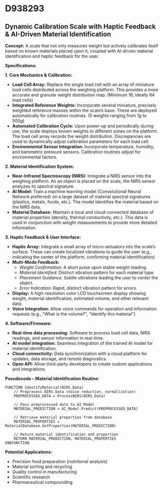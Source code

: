 # D938293

## Dynamic Calibration Scale with Haptic Feedback & AI-Driven Material Identification

**Concept:** A scale that not only measures weight but actively calibrates itself based on known materials placed upon it, coupled with AI-driven material identification and haptic feedback for the user.

**Specifications:**

**1. Core Mechanics & Calibration:**

*   **Load Cell Array:** Replace the single load cell with an array of miniature load cells distributed across the weighing platform. This provides a more accurate and granular weight distribution map. (Minimum 16, ideally 64 load cells)
*   **Integrated Reference Weights:** Incorporate several miniature, precisely weighted reference masses *within* the scale’s base. These are deployed automatically for calibration routines. (5 weights ranging from 1g to 500g)
*   **Automated Calibration Cycle:** Upon power-up and periodically during use, the scale deploys known weights to different zones on the platform. The load cell array records the weight distribution. Discrepancies are used to dynamically adjust calibration parameters for each load cell.
*   **Environmental Sensor Integration:** Incorporate temperature, humidity, and barometric pressure sensors. Calibration routines adjust for environmental factors.

**2. Material Identification System:**

*   **Near-Infrared Spectroscopy (NIRS):** Integrate a NIRS sensor into the weighing platform. As an object is placed on the scale, the NIRS sensor analyzes its spectral signature.
*   **AI Model:**  Train a machine learning model (Convolutional Neural Network preferred) on a large dataset of material spectral signatures (plastics, metals, foods, etc.). The model identifies the material based on the NIRS data.
*   **Material Database:**  Maintain a local and cloud-connected database of material properties (density, thermal conductivity, etc.). This data is used in conjunction with weight measurements to provide more detailed information.

**3. Haptic Feedback & User Interface:**

*   **Haptic Array:** Integrate a small array of micro-actuators into the scale’s surface. These can create localized vibrations to guide the user (e.g., indicating the center of the platform, confirming material identification).
*   **Multi-Mode Feedback:**
    *   *Weight Confirmation:* A short pulse upon stable weight reading.
    *   *Material Identified:* Distinct vibration pattern for each material type.
    *   *Placement Guidance:* Subtle vibrations leading the user to center the object.
    *   *Error Indication:*  Rapid, distinct vibration pattern for errors.
*   **Display:** A high-resolution color LCD touchscreen display showing weight, material identification, estimated volume, and other relevant data.
*   **Voice Integration:** Allow voice commands for operation and information requests (e.g., "What is the volume?", "Identify this material").

**4. Software/Firmware:**

*   **Real-time data processing:** Software to process load cell data, NIRS readings, and sensor information in real-time.
*   **AI model integration:** Seamless integration of the trained AI model for material identification.
*   **Cloud connectivity:** Data synchronization with a cloud platform for updates, data storage, and remote diagnostics.
*   **Open API:** Allow third-party developers to create custom applications and integrations.

**Pseudocode – Material Identification Routine:**

```
FUNCTION IdentifyMaterial(NIRS_Data)
    // Preprocess NIRS Data (noise reduction, normalization)
    PREPROCESSED_DATA = ProcessNIRS(NIRS_Data)

    // Pass preprocessed data to AI Model
    MATERIAL_PREDICTION = AI_Model.Predict(PREPROCESSED_DATA)

    // Retrieve material properties from database
    MATERIAL_PROPERTIES = MaterialDatabase.GetProperties(MATERIAL_PREDICTION)

    // Return material identification and properties
    RETURN MATERIAL_PREDICTION, MATERIAL_PROPERTIES
ENDFUNCTION
```

**Potential Applications:**

*   Precision food preparation (nutritional analysis)
*   Material sorting and recycling
*   Quality control in manufacturing
*   Scientific research
*   Pharmaceutical compounding